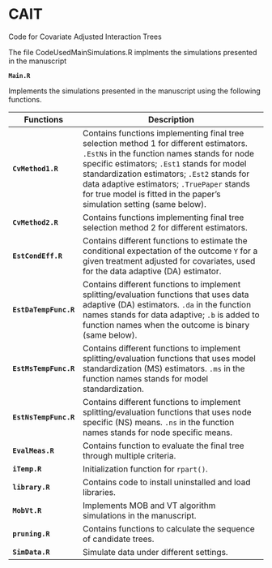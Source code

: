 # CAIT
Code for Covariate Adjusted Interaction Trees


The file CodeUsedMainSimulations.R implments the simulations presented in the manuscript

**`Main.R`**

Implements the simulations presented in the manuscript using the following functions.

Functions | Description
----------|------------
**`CvMethod1.R`** | Contains functions implementing final tree selection method 1 for different estimators. `.EstNs` in the function names stands for node specific estimators; `.Est1` stands for model standardization estimators; `.Est2` stands for data adaptive estimators; `.TruePaper` stands for true model is fitted in the paper’s simulation setting (same below).
**`CvMethod2.R`** | Contains functions implementing final tree selection method 2 for different estimators. 
**`EstCondEff.R`** | Contains different functions to estimate the conditional expectation of the outcome `Y` for a given treatment adjusted for covariates, used for the data adaptive (DA) estimator.
**`EstDaTempFunc.R`** | Contains different functions to implement splitting/evaluation functions that uses data adaptive (DA) estimators. `.da` in the function names stands for data adaptive; `.b` is added to function names when the outcome is binary (same below).
**`EstMsTempFunc.R`** | Contains different functions to implement splitting/evaluation functions that uses model standardization (MS) estimators. `.ms` in the function names stands for model standardization.
**`EstNsTempFunc.R`** | Contains different functions to implement splitting/evaluation functions that uses node specific (NS) means. `.ns` in the function names stands for node specific means.
**`EvalMeas.R`** | Contains function to evaluate the final tree through multiple criteria.
**`iTemp.R`** | Initialization function for `rpart()`.
**`library.R`** | Contains code to install uninstalled and load libraries. 
**`MobVt.R`** | Implements MOB and VT algorithm simulations in the manuscript.
**`pruning.R`** | Contains functions to calculate the sequence of candidate trees.
**`SimData.R`** | Simulate data under different settings. 

